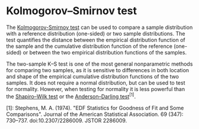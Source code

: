 # Kolmogorov–Smirnov test
The [Kolmogorov-Smirnov test](https://en.wikipedia.org/wiki/Kolmogorov%E2%80%93Smirnov_test) can be used to compare a sample distribution 
with a reference distribution (one-sided) or two sample distributions.
The test quantifies the distance between the empirical distribution function of the sample and the cumulative distribution function 
of the reference (one-sided) or between the two empirical distribution functions of the samples. 

The two-sample K–S test is one of the most general nonparametric methods for comparing two samples, 
as it is sensitive to differences in both location and shape of the empirical cumulative distribution functions of the two samples.
It does not require a normal distribution, but can be used to test
for normality. However, when testing for normality it is less powerful than the [Shapiro–Wilk test](https://en.wikipedia.org/wiki/Shapiro%E2%80%93Wilk_test)
or the [Anderson–Darling test](https://en.wikipedia.org/wiki/Anderson%E2%80%93Darling_test)<sup>[1]</sup>.

[1]:  Stephens, M. A. (1974). "EDF Statistics for Goodness of Fit and Some Comparisons". 
Journal of the American Statistical Association. 69 (347): 730–737. doi:10.2307/2286009. JSTOR 2286009.

